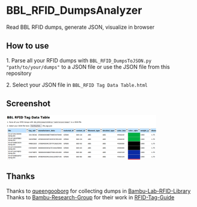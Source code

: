 # BBL_RFID_DumpsAnalyzer
Read BBL RFID dumps, generate JSON, visualize in browser

## How to use
<p>1. Parse all your RFID dumps with <code>BBL_RFID_DumpsToJSON.py "path/to/your/dumps"</code> to a JSON file or use the JSON file from this repository</p>
<p>2. Select your JSON file in <code>BBL_RFID Tag Data Table.html</code></p>

## Screenshot
<img src="https://github.com/sepp89117/BBL_RFID_DumpsAnalyzer/blob/master/Screenshot_2025-06-28.png?raw=true" width="400px"><br>

## Thanks
Thanks to <a href="https://github.com/queengooborg">queengooborg</a> for collecting dumps in <a href="https://github.com/queengooborg/Bambu-Lab-RFID-Library">Bambu-Lab-RFID-Library</a><br>
Thanks to <a href="https://github.com/Bambu-Research-Group">Bambu-Research-Group</a> for their work in <a href="https://github.com/Bambu-Research-Group/RFID-Tag-Guide">RFID-Tag-Guide</a>